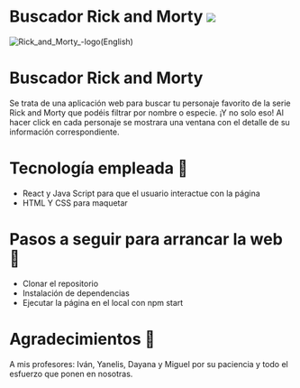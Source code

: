 
# Buscador Rick and Morty <img src="./images/RickandMorty.png" />

![Rick_and_Morty_-_logo_(English)](https://user-images.githubusercontent.com/81681226/122187895-c115ab00-ce8f-11eb-84e6-cabbf450b4f7.png)



# Buscador Rick and Morty
Se trata de una aplicación web para buscar tu personaje favorito de la serie Rick and Morty que podéis filtrar por nombre o especie.
¡Y no solo eso!
Al hacer click en cada personaje se mostrara una ventana con el detalle de su información correspondiente.

# Tecnología empleada 🔨
- React y Java Script para que el usuario interactue con la página
- HTML Y CSS para maquetar

# Pasos a seguir para arrancar la web 🚀

- Clonar el repositorio
- Instalación de dependencias
- Ejecutar la página en el local con npm start

# Agradecimientos 🥰
A mis profesores: Iván, Yanelis, Dayana y Miguel por su paciencia y todo el esfuerzo que ponen en nosotras.
